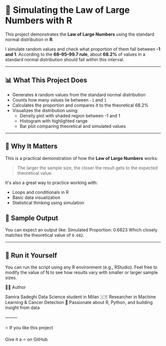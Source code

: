 # 🎯 Simulating the Law of Large Numbers with R

This project demonstrates the **Law of Large Numbers** using the standard normal distribution in **R**.

I simulate random values and check what proportion of them fall between **-1 and 1**. According to the **68–95–99.7 rule**, about **68.2%** of values in a standard normal distribution should fall within this interval.

---

## 📊 What This Project Does

- Generates `N` random values from the standard normal distribution  
- Counts how many values lie between `-1` and `1`  
- Calculates the proportion and compares it to the theoretical 68.2%  
- Visualizes the distribution using:
  - Density plot with shaded region between -1 and 1
  - Histogram with highlighted range
  - Bar plot comparing theoretical and simulated values

---

## 🧠 Why It Matters

This is a practical demonstration of how the **Law of Large Numbers** works:
> The larger the sample size, the closer the result gets to the expected theoretical value.

It's also a great way to practice working with:
- Loops and conditionals in R
- Basic data visualization
- Statistical thinking using simulation


## 📸 Sample Output

You can expect an output like:
Simulated Proportion: 0.6823
Which closely matches the theoretical value of `0.682`.

---

## 🚀 Run it Yourself

You can run the script using any R environment (e.g., RStudio).
Feel free to modify the value of N to see how results vary with smaller or larger sample sizes.


👩‍💻 Author

Samira Sadeghi
Data Science student in Milan 🇮🇹
Researcher in Machine Learning & Cancer Detection
💬 Passionate about R, Python, and building insight from data

⸻

⭐️ If you like this project

Give it a ⭐️ on GitHub
